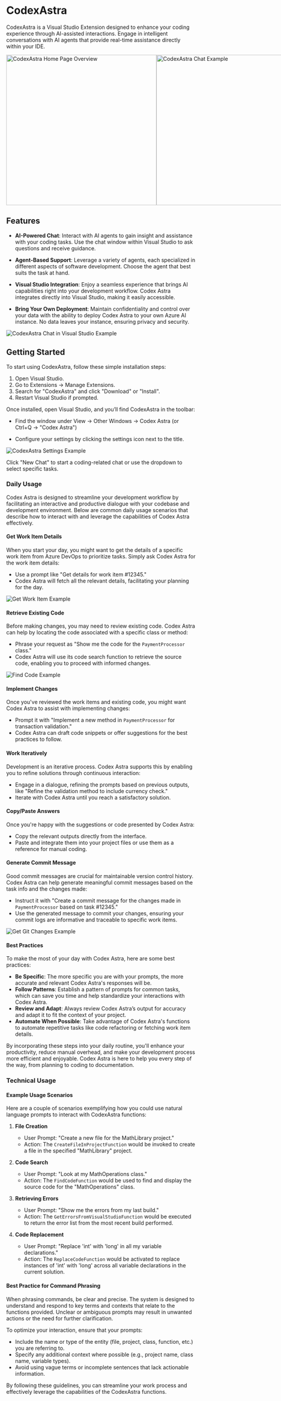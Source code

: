 # CodexAstra
CodexAstra is a Visual Studio Extension designed to enhance your coding experience through AI-assisted interactions. Engage in intelligent conversations with AI agents that provide real-time assistance directly within your IDE.

<div style="display: flex; justify-content: space-between;">
    <img src="https://github.com/Codex-Labs-Solutions/CodexAstra/raw/main/Resources/CodexAstraHomePageOverview.png" alt="CodexAstra Home Page Overview" height="400"/>
    <img src="https://github.com/Codex-Labs-Solutions/CodexAstra/raw/main/Resources/CodexAstraChatExample.png" alt="CodexAstra Chat Example" height="400"/>
</div>

## Features
- **AI-Powered Chat**: Interact with AI agents to gain insight and assistance with your coding tasks. Use the chat window within Visual Studio to ask questions and receive guidance.

- **Agent-Based Support**: Leverage a variety of agents, each specialized in different aspects of software development. Choose the agent that best suits the task at hand.

- **Visual Studio Integration**: Enjoy a seamless experience that brings AI capabilities right into your development workflow. Codex Astra integrates directly into Visual Studio, making it easily accessible.

- **Bring Your Own Deployment**: Maintain confidentiality and control over your data with the ability to deploy Codex Astra to your own Azure AI instance. No data leaves your instance, ensuring privacy and security.

<img src="https://github.com/Codex-Labs-Solutions/CodexAstra/raw/main/Resources/CodexAstraChatVisualStudioExample.png" alt="CodexAstra Chat in Visual Studio Example" />

## Getting Started
To start using CodexAstra, follow these simple installation steps:

1. Open Visual Studio.
2. Go to Extensions -> Manage Extensions.
3. Search for "CodexAstra" and click "Download" or "Install".
4. Restart Visual Studio if prompted.

Once installed, open Visual Studio, and you’ll find CodexAstra in the toolbar:

- Find the window under View -> Other Windows -> Codex Astra (or Ctrl+Q -> "Codex Astra")

- Configure your settings by clicking the settings icon next to the title.

<img src="https://github.com/Codex-Labs-Solutions/CodexAstra/raw/main/Resources/CodexAstraSettingsExample.png" alt="CodexAstra Settings Example" />

Click "New Chat" to start a coding-related chat or use the dropdown to select specific tasks.

### Daily Usage

Codex Astra is designed to streamline your development workflow by facilitating an interactive and productive dialogue with your codebase and development environment. Below are common daily usage scenarios that describe how to interact with and leverage the capabilities of Codex Astra effectively.

#### Get Work Item Details
When you start your day, you might want to get the details of a specific work item from Azure DevOps to prioritize tasks. Simply ask Codex Astra for the work item details:

- Use a prompt like "Get details for work item #12345."
- Codex Astra will fetch all the relevant details, facilitating your planning for the day.

<img src="https://github.com/Codex-Labs-Solutions/CodexAstra/raw/main/Resources/GetWorkItemExample.gif" alt="Get Work Item Example" />

#### Retrieve Existing Code
Before making changes, you may need to review existing code. Codex Astra can help by locating the code associated with a specific class or method:

- Phrase your request as "Show me the code for the `PaymentProcessor` class."
- Codex Astra will use its code search function to retrieve the source code, enabling you to proceed with informed changes.

<img src="https://github.com/Codex-Labs-Solutions/CodexAstra/raw/main/Resources/SimpleCodeLookupExample.gif" alt="Find Code Example" />

#### Implement Changes
Once you've reviewed the work items and existing code, you might want Codex Astra to assist with implementing changes:

- Prompt it with "Implement a new method in `PaymentProcessor` for transaction validation."
- Codex Astra can draft code snippets or offer suggestions for the best practices to follow.

#### Work Iteratively
Development is an iterative process. Codex Astra supports this by enabling you to refine solutions through continuous interaction:

- Engage in a dialogue, refining the prompts based on previous outputs, like "Refine the validation method to include currency check."
- Iterate with Codex Astra until you reach a satisfactory solution.

#### Copy/Paste Answers
Once you're happy with the suggestions or code presented by Codex Astra:

- Copy the relevant outputs directly from the interface.
- Paste and integrate them into your project files or use them as a reference for manual coding.

#### Generate Commit Message
Good commit messages are crucial for maintainable version control history. Codex Astra can help generate meaningful commit messages based on the task info and the changes made:

- Instruct it with "Create a commit message for the changes made in `PaymentProcessor` based on task #12345."
- Use the generated message to commit your changes, ensuring your commit logs are informative and traceable to specific work items.

<img src="https://github.com/Codex-Labs-Solutions/CodexAstra/raw/main/Resources/GitChangesExample.gif" alt="Get Git Changes Example" />

#### Best Practices
To make the most of your day with Codex Astra, here are some best practices:

- **Be Specific**: The more specific you are with your prompts, the more accurate and relevant Codex Astra's responses will be.
- **Follow Patterns**: Establish a pattern of prompts for common tasks, which can save you time and help standardize your interactions with Codex Astra.
- **Review and Adapt**: Always review Codex Astra’s output for accuracy and adapt it to fit the context of your project.
- **Automate When Possible**: Take advantage of Codex Astra's functions to automate repetitive tasks like code refactoring or fetching work item details.

By incorporating these steps into your daily routine, you'll enhance your productivity, reduce manual overhead, and make your development process more efficient and enjoyable. Codex Astra is here to help you every step of the way, from planning to coding to documentation.
### Technical Usage

#### Example Usage Scenarios

Here are a couple of scenarios exemplifying how you could use natural language prompts to interact with CodexAstra functions:

1. **File Creation**
   - User Prompt: "Create a new file for the MathLibrary project."
   - Action: The `CreateFileInProjectFunction` would be invoked to create a file in the specified "MathLibrary" project.

2. **Code Search**
   - User Prompt: "Look at my MathOperations class."
   - Action: The `FindCodeFunction` would be used to find and display the source code for the "MathOperations" class.

3. **Retrieving Errors**
   - User Prompt: "Show me the errors from my last build."
   - Action: The `GetErrorsFromVisualStudioFunction` would be executed to return the error list from the most recent build performed.

4. **Code Replacement**
   - User Prompt: "Replace 'int' with 'long' in all my variable declarations."
   - Action: The `ReplaceCodeFunction` would be activated to replace instances of 'int' with 'long' across all variable declarations in the current solution.

#### Best Practice for Command Phrasing

When phrasing commands, be clear and precise. The system is designed to understand and respond to key terms and contexts that relate to the functions provided. Unclear or ambiguous prompts may result in unwanted actions or the need for further clarification.

To optimize your interaction, ensure that your prompts:
- Include the name or type of the entity (file, project, class, function, etc.) you are referring to.
- Specify any additional context where possible (e.g., project name, class name, variable types).
- Avoid using vague terms or incomplete sentences that lack actionable information.

By following these guidelines, you can streamline your work process and effectively leverage the capabilities of the CodexAstra functions.

